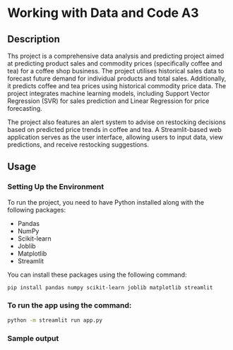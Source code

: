 # Working with Data and Code A3

## Description
Ths project is a comprehensive data analysis and predicting project aimed at predicting product sales and commodity prices (specifically coffee and tea) for a coffee shop business. The project utilises historical sales data to forecast future demand for individual products and total sales. Additionally, it predicts coffee and tea prices using historical commodity price data. The project integrates machine learning models, including Support Vector Regression (SVR) for sales prediction and Linear Regression for price forecasting.

The project also features an alert system to advise on restocking decisions based on predicted price trends in coffee and tea. A Streamlit-based web application serves as the user interface, allowing users to input data, view predictions, and receive restocking suggestions.

## Usage

### Setting Up the Environment
To run the project, you need to have Python installed along with the following packages:
- Pandas
- NumPy
- Scikit-learn
- Joblib
- Matplotlib
- Streamlit

You can install these packages using the following command:
```bash
pip install pandas numpy scikit-learn joblib matplotlib streamlit

```
### To run the app using the command:
``` bash
python -m streamlit run app.py

```

### Sample output



